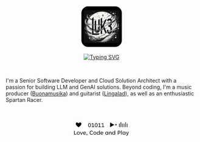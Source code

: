 <div align="center">
 <img src="./bar5.jpg" alt="Profile Image" width="110" />   
</div>
<div align="center">
 
   [![Typing SVG](https://readme-typing-svg.demolab.com?font=Fredoka&pause=800&color=051319&width=120&lines=Hi%2C+I'm+Luca)](https://git.io/typing-svg)
</div>
<br/>
<div align="left">

I'm a Senior Software Developer and Cloud Solution Architect with a passion for building LLM and GenAI solutions. 
Beyond coding, I'm a music producer ([Buonamusika](https://www.instagram.com/buonamusika/?hl=en)) and guitarist ([Lingalad](https://it.wikipedia.org/wiki/Lingalad)), as well as an enthusiastic Spartan Racer.
   
</div>
<br/>
<br/>
<div align="center">
 <img src="./foot_2.jpg" alt="Profile Image" width="150" />   
</div>




